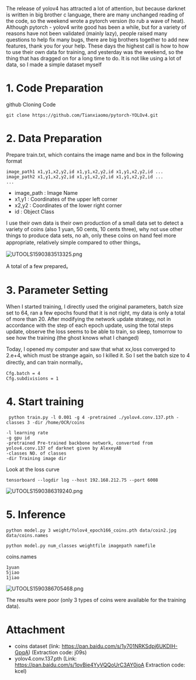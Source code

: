 The release of yolov4 has attracted a lot of attention, but because darknet is written in big brother c language, there are many unchanged reading of the code, so the weekend wrote a pytorch version (to rub a wave of heat). Although pytorch - yolov4 write good has been a while, but for a variety of reasons have not been validated (mainly lazy), people raised many questions to help fix many bugs, there are big brothers together to add new features, thank you for your help. These days the highest call is how to how to use their own data for training, and yesterday was the weekend, so the thing that has dragged on for a long time to do. It is not like using a lot of data, so I made a simple dataset myself


# 1. Code Preparation

github Cloning Code
```
git clone https://github.com/Tianxiaomo/pytorch-YOLOv4.git
```
# 2. Data Preparation

Prepare train.txt, which contains the image name and box in the following format

```
image_path1 x1,y1,x2,y2,id x1,y1,x2,y2,id x1,y1,x2,y2,id ...
image_path2 x1,y1,x2,y2,id x1,y1,x2,y2,id x1,y1,x2,y2,id ...
...
```
- image_path : Image Name
- x1,y1 : Coordinates of the upper left corner
- x2,y2 : Coordinates of the lower right corner
- id : Object Class

I use their own data is their own production of a small data set to detect a variety of coins (also 1 yuan, 50 cents, 10 cents three), why not use other things to produce data sets, no ah, only these coins on hand feel more appropriate, relatively simple compared to other things。

![UTOOLS1590383513325.png](https://user-gold-cdn.xitu.io/2020/5/25/1724a3e953909b1b?w=1649&h=791&f=png&s=1290382)

A total of a few prepared。

# 3. Parameter Setting

When I started training, I directly used the original parameters, batch size set to 64, ran a few epochs found that it is not right, my data is only a total of more than 20. After modifying the network update strategy, not in accordance with the step of each epoch update, using the total steps update, observe the loss seems to be able to train, so sleep, tomorrow to see how the training (the ghost knows what I changed)

Today, I opened my computer and saw that what xx,loss converged to 2.e+4, which must be strange again, so I killed it. So I set the batch size to 4 directly, and can train normally。

```
Cfg.batch = 4
Cfg.subdivisions = 1
```

# 4. Start training

```
 python train.py -l 0.001 -g 4 -pretrained ./yolov4.conv.137.pth -classes 3 -dir /home/OCR/coins

-l learning rate
-g gpu id
-pretrained Pre-trained backbone network, converted from yolov4.conv.137 of darknet given by AlexeyAB
-classes NO. of classes
-dir Training image dir
```


Look at the loss curve
```
tensorboard --logdir log --host 192.168.212.75 --port 6008
```
![UTOOLS1590386319240.png](https://user-gold-cdn.xitu.io/2020/5/25/1724a696148d13f3?w=1357&h=795&f=png&s=151465)

# 5. Inference

```
python model.py 3 weight/Yolov4_epoch166_coins.pth data/coin2.jpg data/coins.names

python model.py num_classes weightfile imagepath namefile
```
coins.names
```
1yuan
5jiao
1jiao

```

![UTOOLS1590386705468.png](https://user-gold-cdn.xitu.io/2020/5/25/1724a6f46e826bb8?w=774&h=1377&f=png&s=1191048)

The results were poor (only 3 types of coins were available for the training data).

# Attachment

- coins dataset (link: https://pan.baidu.com/s/1y701NRKSdpj6UKDIH-GpqA) 
(Extraction code: j09s)
- yolov4.conv.137.pth (Link: https://pan.baidu.com/s/1ovBie4YyVQQoUrC3AY0joA Extraction code: kcel)
